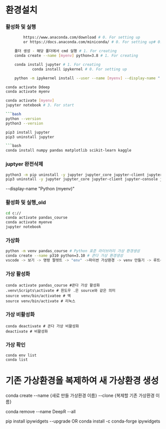 환경설치
=============



### 활성화 및 실행
```bash
        https://www.anaconda.com/download # 0. For setting up
        or https://docs.anaconda.com/miniconda/ # 0. For setting up# 0. For setting up

    폴더 생성 - 해당 폴더에서 cmd 실행 # 1. For creating
    conda create --name [myenv] python=3.8 # 1. For creating

    conda install jupyter # 1. For creating
            conda install ipykernel # 0. For setting up

    python -m ipykernel install --user --name [myenv] --display-name " [Python (myenv)]" # 1. For creating

conda activate Ddeep
conda activate myenv

conda activate [myenv]
jupyter notebook # 3. For start

```bash
python --version
python3 --version

pip3 install jupyter
pip3 uninstall jupyter

```bash
conda install numpy pandas matplotlib scikit-learn kaggle
```

### juptyer 완전삭제
```bash
python3 -m pip uninstall -y jupyter jupyter_core jupyter-client jupyter-console jupyterlab_pygments notebook qtconsole nbconvert nbformat
pip3 uninstall -y jupyter jupyter_core jupyter-client jupyter-console jupyterlab_pygments notebook qtconsole nbconvert nbformat
```


--display-name "Python (myenv)"
### 활성화 및 실행_old
```bash
cd c://
conda activate pandas_course
conda activate myenve
jupyter notebook
```

### 가상화
```bash
python -m venv pandas_course # Python 표준 라이브러리 가상 환경생성
conda create --name p310 python=3.10 # 콘다 가상 환경생성
vscode -> 보기 -> 명령 팔렛트 -> "env" ->파이썬 가상환경 -> venv 만들기 -> 루트선정 -> 버전선정
```

### 가상 활성화
```
conda activate pandas_course #콘다 가상 활성화
.venv\Scripts\activate # 윈도우 .은 source와 같은 의미
source venv/bin/activatee # 맥
source venv/bin/activate # 리눅스
```

### 가상 비활성화
```
conda deactivate # 콘다 가상 비활성화
deactivate # 비활성화
```

### 가상 확인
```
conda env list
conda list
```

# 기존 가상환경을 복제하여 새 가상환경 생성
conda create --name {새로 만들 가상환경 이름} --clone {복제할 기존 가상환경 이름}



conda remove --name DeepR --all



pip install ipywidgets --upgrade OR conda install -c conda-forge ipywidgets
